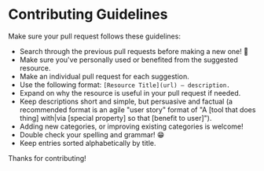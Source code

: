 # Contributing Guidelines

Make sure your pull request follows these guidelines:

- Search through the previous pull requests before making a new one! 🙏
- Make sure you've personally used or benefited from the suggested resource.
- Make an individual pull request for each suggestion.
- Use the following format: `[Resource Title](url) — description.`
- Expand on why the resource is useful in your pull request if needed.
- Keep descriptions short and simple, but persuasive and factual (a recommended format is an agile "user story" format of "A \[tool that does thing] with|via \[special property] so that \[benefit to user]").
- Adding new categories, or improving existing categories is welcome!
- Double check your spelling and grammar! 😁
- Keep entries sorted alphabetically by title.

Thanks for contributing!

